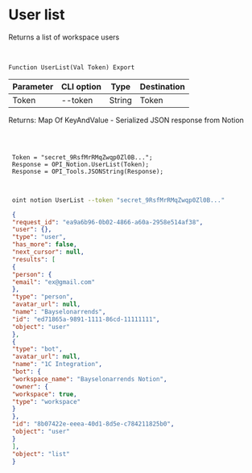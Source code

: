 ﻿---
sidebar_position: 1
---

# User list
 Returns a list of workspace users


<br/>


`Function UserList(Val Token) Export`

 | Parameter | CLI option | Type | Destination |
 |-|-|-|-|
 | Token | --token | String | Token |

 
 Returns: Map Of KeyAndValue - Serialized JSON response from Notion

<br/>




```bsl title="Code example"
 
 Token = "secret_9RsfMrRMqZwqp0Zl0B...";
 Response = OPI_Notion.UserList(Token);
 Response = OPI_Tools.JSONString(Response);
 
```
	


```sh title="CLI command example"
 
 oint notion UserList --token "secret_9RsfMrRMqZwqp0Zl0B..."

```

```json title="Result"
 {
 "request_id": "ea9a6b96-0b02-4866-a60a-2958e514af38",
 "user": {},
 "type": "user",
 "has_more": false,
 "next_cursor": null,
 "results": [
 {
 "person": {
 "email": "ex@gmail.com"
 },
 "type": "person",
 "avatar_url": null,
 "name": "Bayselonarrends",
 "id": "ed71865a-9891-1111-86cd-11111111",
 "object": "user"
 },
 {
 "type": "bot",
 "avatar_url": null,
 "name": "1C Integration",
 "bot": {
 "workspace_name": "Bayselonarrends Notion",
 "owner": {
 "workspace": true,
 "type": "workspace"
 }
 },
 "id": "8b07422e-eeea-40d1-8d5e-c784211825b0",
 "object": "user"
 }
 ],
 "object": "list"
 }
```
